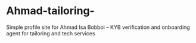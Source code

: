 # Ahmad-tailoring-
Simple profile site for Ahmad Isa Bobboi – KYB verification and onboarding agent for tailoring and tech services

